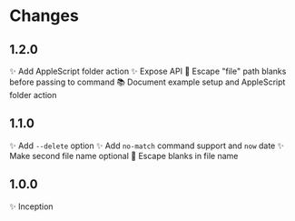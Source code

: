 # Changes

## 1.2.0

✨ Add AppleScript folder action
✨ Expose API
🐛 Escape "file" path blanks before passing to command
📚 Document example setup and AppleScript folder action

## 1.1.0

✨ Add `--delete` option
✨ Add `no-match` command support and `now` date
✨ Make second file name optional
🐛 Escape blanks in file name

## 1.0.0

✨ Inception
